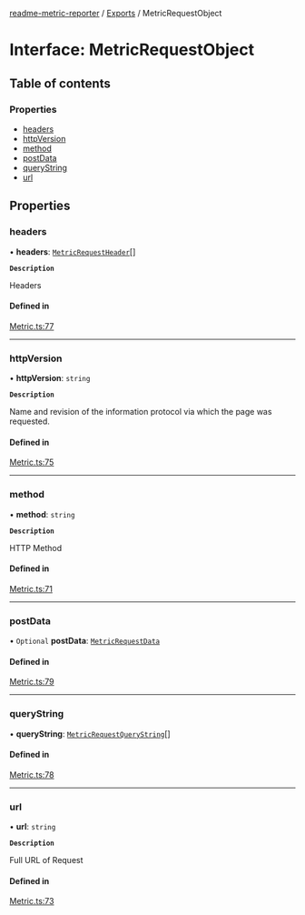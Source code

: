 [readme-metric-reporter](../README.md) / [Exports](../modules.md) / MetricRequestObject

# Interface: MetricRequestObject

## Table of contents

### Properties

- [headers](MetricRequestObject.md#headers)
- [httpVersion](MetricRequestObject.md#httpversion)
- [method](MetricRequestObject.md#method)
- [postData](MetricRequestObject.md#postdata)
- [queryString](MetricRequestObject.md#querystring)
- [url](MetricRequestObject.md#url)

## Properties

### headers

• **headers**: [`MetricRequestHeader`](MetricRequestHeader.md)[]

**`Description`**

Headers

#### Defined in

[Metric.ts:77](https://github.com/igrek8/readme-metric-reporter/blob/2a81fee/src/Metric.ts#L77)

___

### httpVersion

• **httpVersion**: `string`

**`Description`**

Name and revision of the information protocol via which the page was requested.

#### Defined in

[Metric.ts:75](https://github.com/igrek8/readme-metric-reporter/blob/2a81fee/src/Metric.ts#L75)

___

### method

• **method**: `string`

**`Description`**

HTTP Method

#### Defined in

[Metric.ts:71](https://github.com/igrek8/readme-metric-reporter/blob/2a81fee/src/Metric.ts#L71)

___

### postData

• `Optional` **postData**: [`MetricRequestData`](MetricRequestData.md)

#### Defined in

[Metric.ts:79](https://github.com/igrek8/readme-metric-reporter/blob/2a81fee/src/Metric.ts#L79)

___

### queryString

• **queryString**: [`MetricRequestQueryString`](MetricRequestQueryString.md)[]

#### Defined in

[Metric.ts:78](https://github.com/igrek8/readme-metric-reporter/blob/2a81fee/src/Metric.ts#L78)

___

### url

• **url**: `string`

**`Description`**

Full URL of Request

#### Defined in

[Metric.ts:73](https://github.com/igrek8/readme-metric-reporter/blob/2a81fee/src/Metric.ts#L73)
